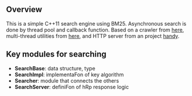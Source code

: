 ## Overview

This is a simple C++11 search engine using BM25.
Asynchronous search is done by thread pool and callback function.
Based on a crawler from [here](https://github.com/lucasjliu/ReutersCrawler), multi-thread utilities from [here](https://github.com/lucasjliu/web), 
and HTTP server from an project [handy](https://github.com/yedf/handy).

## Key modules for searching

* **SearchBase**: data structure, type
* **SearchImpl**: implementaFon of key algorithm
* **Searcher**: module that connects the others
* **SearchServer**: definiFon of hRp response logic